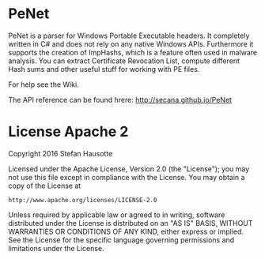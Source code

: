 # PeNet
PeNet is a parser for Windows Portable Executable headers. It completely written in C# and does not rely on any native Windows APIs.
Furthermore it supports the creation of ImpHashs, which is a feature often used in malware analysis. You can extract Certificate Revocation List, compute different Hash sums and other useful stuff for working with PE files.

For help see the Wiki.

The API reference can be found hrere: http://secana.github.io/PeNet

# License Apache 2
Copyright 2016 Stefan Hausotte

Licensed under the Apache License, Version 2.0 (the "License");
you may not use this file except in compliance with the License.
You may obtain a copy of the License at

    http://www.apache.org/licenses/LICENSE-2.0

Unless required by applicable law or agreed to in writing, software
distributed under the License is distributed on an "AS IS" BASIS,
WITHOUT WARRANTIES OR CONDITIONS OF ANY KIND, either express or implied.
See the License for the specific language governing permissions and
limitations under the License.
